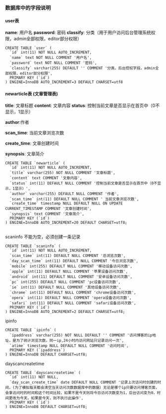 ### 数据库中的字段说明
#### user表

**name**: 用户名
**password**: 密码
**classify**: 分类（用于用户访问后台管理系统权限，admin全部权限，editor部分权限）

```mysql
CREATE TABLE `user` (
  `id` int(11) NOT NULL AUTO_INCREMENT,
  `name` text NOT NULL COMMENT '用户名',
  `password` text NOT NULL COMMENT '密码',
  `classify` varchar(255) DEFAULT '' COMMENT '分类，后台控权字段，admin全部权限，editor部分权限',
  PRIMARY KEY (`id`)
) ENGINE=InnoDB AUTO_INCREMENT=3 DEFAULT CHARSET=utf8
```



#### newarticle表  (文章管理表)

**title**: 文章标题
**content**: 文章内容
**status**: 控制当前文章是否显示在首页中（0不显示，1显示）

**author**:作者

**scan_time**: 当前文章浏览次数

**create_time**: 文章创建时间

**synopsis**: 文章简介

```mysql
CREATE TABLE `newarticle` (
  `id` int(11) NOT NULL AUTO_INCREMENT,
  `title` varchar(255) NOT NULL COMMENT '文章标题',
  `content` text COMMENT '文章内容',
  `status` int(11) DEFAULT NULL COMMENT '控制当前文章是否显示在首页中（0不显示，1显示）',
  `author` varchar(255) DEFAULT NULL COMMENT '作者',
  `scan_time` int(11) DEFAULT NULL COMMENT ' 当前文章浏览次数',
  `create_time` timestamp NULL DEFAULT NULL ON UPDATE CURRENT_TIMESTAMP COMMENT '文章创建时间',
  `synopsis` text COMMENT '文章简介',
  PRIMARY KEY (`id`)
) ENGINE=InnoDB AUTO_INCREMENT=20 DEFAULT CHARSET=utf8;


```



scaninfo 不能为空，必须创建一条记录

```mysql
CREATE TABLE `scaninfo` (
  `id` int(11) NOT NULL AUTO_INCREMENT,
  `scan_time` int(11) DEFAULT NULL COMMENT '总浏览次数',
  `day_scan_time` int(11) DEFAULT NULL COMMENT '今日浏览次数',
  `mobile` int(255) DEFAULT NULL COMMENT '移动设备访问次数',
  `apple` int(11) DEFAULT NULL COMMENT '苹果设备访问次数',
  `android` int(11) DEFAULT NULL COMMENT '安卓设备访问次数',
  `pc` int(255) DEFAULT NULL COMMENT 'pc设备访问次数',
  `ie` int(11) DEFAULT NULL COMMENT '其他设备访问次数',
  `chrome` int(11) DEFAULT NULL COMMENT 'chrome设备访问次数',
  `opera` int(11) DEFAULT NULL COMMENT 'opera设备访问次数',
  `safari` int(11) DEFAULT NULL COMMENT 'safari设备访问次数',
  PRIMARY KEY (`id`)
) ENGINE=InnoDB AUTO_INCREMENT=2 DEFAULT CHARSET=utf8;

```



ipinfo

```mysql
CREATE TABLE `ipinfo` (
  `ipaddress` varchar(255) NOT NULL DEFAULT '' COMMENT '访问博客的ip地址，是为了统计浏览次数，同一ip,24小时内访问网站只记录访问一次',
  `atime` timestamp NULL DEFAULT NULL COMMENT '访问时间',
  PRIMARY KEY (`ipaddress`)
) ENGINE=InnoDB DEFAULT CHARSET=utf8;

```





dayscancreatetime

```mysql
CREATE TABLE `dayscancreatetime` (
  `id` int(11) NOT NULL,
  `day_scan_create_time` date DEFAULT NULL COMMENT '记录上次访问时创建的时间，(为了模拟每天都会清空当天访问次数数据库中的数据）无论是哪个ip只要访问博客页面，会拿访问时的时间和这个时间比较，如果不是今天则将今日访问次数变为1，后台访问变为0，时间更改为今天，如果是今天，则不执行此操作',
  PRIMARY KEY (`id`)
) ENGINE=InnoDB DEFAULT CHARSET=utf8;

```

